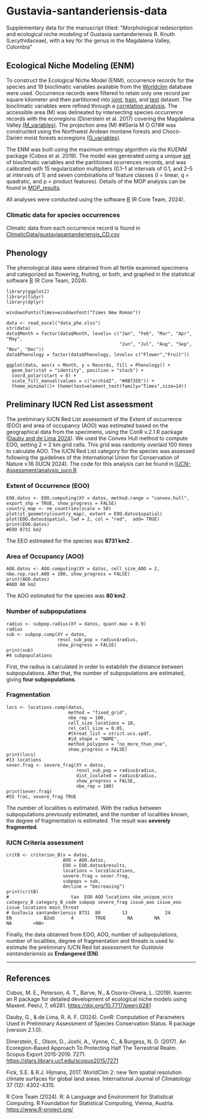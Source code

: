 # Gustavia-santanderiensis-data
Supplementary data for the manuscript titled: "Morphological redescription and ecological niche modeling of Gustavia santanderiensis R. Knuth (Lecythidaceae), with a key for the genus in the Magdalena Valley, Colombia"

## Ecological Niche Modeling (ENM)
To construct the Ecological Niche Model (ENM), occurrence records for the species and 19 bioclimatic variables available from the [Worldclim](https://www.worldclim.org/data/worldclim21.html) database were used. Occurrence records were filtered to retain only one record per square kilometer and then partitioned into [joint](ENM/gustavia_joint.csv), [train](ENM/gustavia_train.csv), and [test](ENM/gustavia_test.csv) dataset. The bioclimatic variables were refined through a [correlation analysis](Figures/Correlation_variables.png). The accessible area (M) was delineated by intersecting species occurrence records with the ecoregions (Dinerstein et al. 2017) covering the Magdalena Valley [(M_variables)](ENM/M_variables/Set_1). The projection area (M) ##Sería M O G?## was constructed using the Northwest Andean montane forests and Chocó-Darién moist forests ecoregions [(G_variables)](ENM/G_variables/Set_1).

The ENM was built using the maximum entropy algorithm via the KUENM package (Cobos et al. 2019). The model was generated using a unique [set](ENM/M_variables/Set_1) of bioclimatic variables and the partitioned ocurrences records, and was calibrated with 15 regularization multipliers (0.1–1 at intervals of 0.1, and 2–5 at intervals of 1) and seven combinations of feature classes (l = linear, q = quadratic, and p = product features). Details of the MOP analysis can be found in  [MOP_results](ENM/MOP_results).

All analyses were conducted using the software [R](https://www.r-project.org/) (R Core Team, 2024). 

### Climatic data for species occurrences
Climatic data from each occurrence record is found in [ClimaticData/gustaviasantanderiensis_CD.csv](ClimaticData/gustaviasantanderiensis_CD.csv)

## Phenology
The phenological data were obtained from all fertile examined specimens and categorized as flowering, fruiting, or both, and graphed in the statistical software [R](https://www.r-project.org/) (R Core Team, 2024). 

```
library(ggplot2)
library(tidyr)
library(dplyr)

windowsFonts(Times=windowsFont("Times New Roman"))

data <- read_excel("data_phe.xlsx")
str(data)
data$Month = factor(data$Month, levels= c("Jan", "Feb", "Mar", "Apr", "May",
                                          "Jun", "Jul", "Aug", "Sep", "Nov", "Dec"))
data$Phenology = factor(data$Phenology, levels= c("Flower","Fruit"))

ggplot(data, aes(x = Month, y = Records, fill = Phenology)) +
  geom_bar(stat = "identity", position = "stack") +
  coord_polar(start = 0) +
  scale_fill_manual(values = c("orchid2", "#8B7355")) +
  theme_minimal()+ theme(text=element_text(family="Times",size=14))
```

## Preliminary IUCN Red List assessment
The preliminary IUCN Red List assessment of the Extent of occurrence (EOO) and area of occupancy (AOO) was estimated based on the geographical data from the specimens, using the ConR v.2.1 R package ([Dauby and de Lima 2024](https://github.com/gdauby/ConR)). We used the Convex Hull method to compute EOO, setting 2 × 2 km grid cells. This grid was randomly overlaid 100 times to calculate AOO. The IUCN Red List category for the species was assessed following the guidelines of the International Union for Conservation of Nature v.16 (IUCN 2024). 
The code for this analysis can be found in [IUCN-Assessment/analysis_iucn.R](IUCN-Assessment/analysis_iucn.R)

### Extent of Occurrence (EOO)
```
EOO.datos <- EOO.computing(XY = datos, method.range = "convex.hull", export_shp = TRUE, show_progress = FALSE)
country_map <- ne_countries(scale = 50)
plot(st_geometry(country_map), extent = EOO.datos$spatial)
plot(EOO.datos$spatial, lwd = 2, col = "red",  add= TRUE)
print(EOO.datos)
#EOO 8731 km2
```
The EEO estimated for the species was **8731 km2** .

### Area of Occupancy (AOO)
```
AOO.datos <- AOO.computing(XY = datos, cell_size_AOO = 2, nbe.rep.rast.AOO = 100, show_progress = FALSE)
print(AOO.datos)
#AOO 80 km2
```
The AOO estimated for the species was **80 km2** .

### Number of subpopulations
```
radius <- subpop.radius(XY = datos, quant.max = 0.9)
radius
sub <- subpop.comp(XY = datos,
                   resol_sub_pop = radius$radius,
                   show_progress = FALSE)
print(sub)
#4 subpopulations
```
First, the radius is calculated in order to estabilsh the distance between subpopulations. After that, the number of subpopulations are estimated, giving **four subpopulations**.

### Fragmentation
```
locs <- locations.comp(datos,
                       method = "fixed_grid",
                       nbe_rep = 100,
                       cell_size_locations = 10,
                       rel_cell_size = 0.05,
                       #threat_list = strict.ucs.spdf,
                       #id_shape = "NAME",
                       method_polygons = "no_more_than_one",
                       show_progress = FALSE)
print(locs)
#13 locations
sever.frag <- severe_frag(XY = datos,
                          resol_sub_pop = radius$radius,
                          dist_isolated = radius$radius,
                          show_progress = FALSE,
                          nbe_rep = 100)
print(sever.frag)
#55 frac, severe_frag TRUE
```
The number of localities is estimated. With the radius between subpopulations previously estimated, and the number of localities known, the degree of fragmentation is estimated. The result was **severely fragmented**.

### IUCN Criteria assessment
```
critB <- criterion_B(x = datos,
                     AOO = AOO.datos,
                     EOO = EOO.datos$results,
                     locations = locs$locations,
                     severe.frag = sever.frag,
                     subpops = sub,
                     decline = "Decreasing")
print(critB)
#                       tax  EOO AOO locations nbe_unique_occs category_B category_B_code subpop severe_frag issue_aoo issue_eoo issue_locations main_threat
# Gustavia santanderiensis 8731  80        13              24         EN            B2ab      4        TRUE        NA        NA              NA        <NA>
```
Finally, the data obtained from EOO, AOO, number of subpopulations, number of localities, degree of fragmentation and threats is used to estimate the preliminary IUCN Red list assessment for *Gustavia santanderiensis* as **Endangered (EN)**.

---
## References

Cobos, M. E., Peterson, A. T., Barve, N., & Osorio-Olvera, L. (2019). kuenm: an R package for detailed development of ecological niche models using Maxent. PeerJ, 7, e6281. https://doi.org/10.7717/peerj.6281

Dauby, G., & de Lima, R. A. F. (2024). ConR: Computation of Parameters Used in Preliminary Assessment of Species Conservation Status. R package (version 2.1.0).

Dinerstein, E., Olson, D., Joshi, A., Vynne, C., & Burgess, N. D. (2017). An Ecoregion-Based Approach To Protecting Half The Terrestrial Realm. Scopus Export 2015-2019. 7271. https://stars.library.ucf.edu/scopus2015/7271

Fick, S.E. & R.J. Hijmans, 2017. WorldClim 2: new 1km spatial resolution climate surfaces for global land areas. International Journal of Climatology 37 (12): 4302-4315.

R Core Team (2024). R: A Language and Environment for Statistical Computing. R Foundation for Statistical Computing, Vienna, Austria. https://www.R-project.org/


